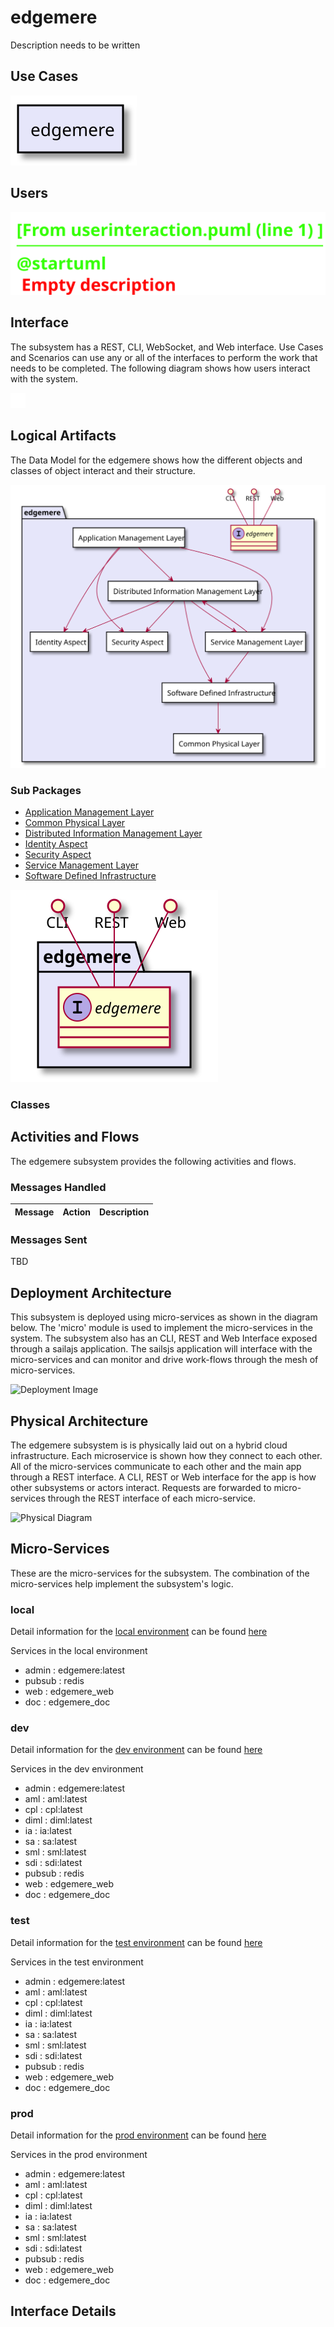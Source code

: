 
# edgemere

Description needs to be written



## Use Cases



![UseCase Diagram](./usecases.svg)

## Users


![User Interaction](./userinteraction.svg)

## Interface
The subsystem has a REST, CLI, WebSocket, and Web interface. Use Cases and Scenarios can use any or all
of the interfaces to perform the work that needs to be completed. The following  diagram shows how
users interact with the system.

![Scenario Mappings Diagram](./scenariomapping.svg)



## Logical Artifacts
The Data Model for the  edgemere shows how the different objects and classes of object interact
and their structure.

![Sub Package Diagram](./subpackage.svg)

### Sub Packages

* [Application Management Layer](./aml/index.md)
* [Common Physical Layer](./cpl/index.md)
* [Distributed Information Management Layer](./diml/index.md)
* [Identity Aspect](./ia/index.md)
* [Security Aspect](./sa/index.md)
* [Service Management Layer](./sml/index.md)
* [Software Defined Infrastructure](./sdi/index.md)


![Logical Diagram](./logical.svg)

### Classes



## Activities and Flows
The edgemere subsystem provides the following activities and flows.

### Messages Handled

| Message | Action | Description |
|---|---|---|


### Messages Sent

TBD

## Deployment Architecture

This subsystem is deployed using micro-services as shown in the diagram below. The 'micro' module is
used to implement the micro-services in the system.
The subsystem also has an CLI, REST and Web Interface exposed through a sailajs application. The sailsjs
application will interface with the micro-services and can monitor and drive work-flows through the mesh of
micro-services.

![Deployment Image](./deployment.svg)

## Physical Architecture

The edgemere subsystem is is physically laid out on a hybrid cloud infrastructure. Each microservice is shown
how they connect to each other. All of the micro-services communicate to each other and the main app through a
REST interface. A CLI, REST or Web interface for the app is how other subsystems or actors interact. Requests are
forwarded to micro-services through the REST interface of each micro-service.

![Physical Diagram](./physical.svg)

## Micro-Services
These are the micro-services for the subsystem. The combination of the micro-services help implement
the subsystem's logic.

### local
Detail information for the [local environment](./envs/local/index.md) can be found [here](./envs/local/index.md)

Services in the local environment

* admin : edgemere:latest
* pubsub : redis
* web : edgemere_web
* doc : edgemere_doc

### dev
Detail information for the [dev environment](./envs/dev/index.md) can be found [here](./envs/dev/index.md)

Services in the dev environment

* admin : edgemere:latest
* aml : aml:latest
* cpl : cpl:latest
* diml : diml:latest
* ia : ia:latest
* sa : sa:latest
* sml : sml:latest
* sdi : sdi:latest
* pubsub : redis
* web : edgemere_web
* doc : edgemere_doc

### test
Detail information for the [test environment](./envs/test/index.md) can be found [here](./envs/test/index.md)

Services in the test environment

* admin : edgemere:latest
* aml : aml:latest
* cpl : cpl:latest
* diml : diml:latest
* ia : ia:latest
* sa : sa:latest
* sml : sml:latest
* sdi : sdi:latest
* pubsub : redis
* web : edgemere_web
* doc : edgemere_doc

### prod
Detail information for the [prod environment](./envs/prod/index.md) can be found [here](./envs/prod/index.md)

Services in the prod environment

* admin : edgemere:latest
* aml : aml:latest
* cpl : cpl:latest
* diml : diml:latest
* ia : ia:latest
* sa : sa:latest
* sml : sml:latest
* sdi : sdi:latest
* pubsub : redis
* web : edgemere_web
* doc : edgemere_doc


## Interface Details


